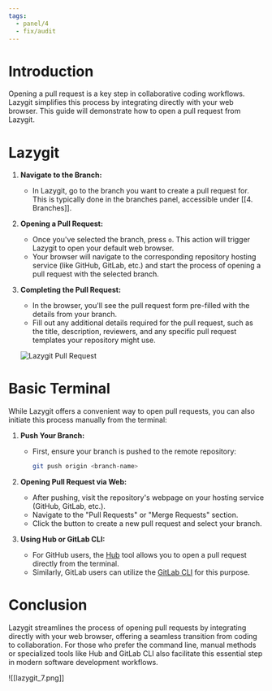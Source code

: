 ```yaml
---
tags:
  - panel/4
  - fix/audit
---
```

# Introduction
Opening a pull request is a key step in collaborative coding workflows. Lazygit simplifies this process by integrating directly with your web browser. This guide will demonstrate how to open a pull request from Lazygit.

# Lazygit
1. **Navigate to the Branch:**
   - In Lazygit, go to the branch you want to create a pull request for. This is typically done in the branches panel, accessible under [[4. Branches]].

2. **Opening a Pull Request:**
   - Once you've selected the branch, press `o`. This action will trigger Lazygit to open your default web browser.
   - Your browser will navigate to the corresponding repository hosting service (like GitHub, GitLab, etc.) and start the process of opening a pull request with the selected branch.

3. **Completing the Pull Request:**
   - In the browser, you'll see the pull request form pre-filled with the details from your branch.
   - Fill out any additional details required for the pull request, such as the title, description, reviewers, and any specific pull request templates your repository might use.

   ![Lazygit Pull Request](lazygit_7.png)

# Basic Terminal
While Lazygit offers a convenient way to open pull requests, you can also initiate this process manually from the terminal:

1. **Push Your Branch:**
   - First, ensure your branch is pushed to the remote repository:
     ```bash
     git push origin <branch-name>
     ```

2. **Opening Pull Request via Web:**
   - After pushing, visit the repository's webpage on your hosting service (GitHub, GitLab, etc.).
   - Navigate to the "Pull Requests" or "Merge Requests" section.
   - Click the button to create a new pull request and select your branch.

3. **Using Hub or GitLab CLI:**
   - For GitHub users, the [Hub](https://hub.github.com/) tool allows you to open a pull request directly from the terminal.
   - Similarly, GitLab users can utilize the [GitLab CLI](https://docs.gitlab.com/ee/user/project/merge_requests/creating_merge_requests.html) for this purpose.

# Conclusion
Lazygit streamlines the process of opening pull requests by integrating directly with your web browser, offering a seamless transition from coding to collaboration. For those who prefer the command line, manual methods or specialized tools like Hub and GitLab CLI also facilitate this essential step in modern software development workflows.


![[lazygit_7.png]]
